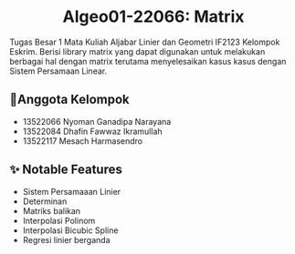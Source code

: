 <h1 align="center">Algeo01-22066: Matrix</h1>

Tugas Besar 1 Mata Kuliah Aljabar Linier dan Geometri IF2123 Kelompok Eskrim. Berisi library matrix yang dapat digunakan untuk melakukan berbagai hal dengan matrix terutama menyelesaikan kasus kasus dengan Sistem Persamaan Linear.

## 🍦Anggota Kelompok
- 13522066 Nyoman Ganadipa Narayana
- 13522084 Dhafin Fawwaz Ikramullah
- 13522117 Mesach Harmasendro

## ✨ Notable Features
- Sistem Persamaaan Linier
- Determinan
- Matriks balikan
- Interpolasi Polinom
- Interpolasi Bicubic Spline
- Regresi linier berganda


